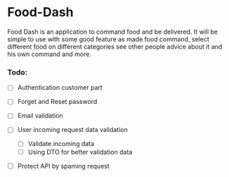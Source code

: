 # Food-Dash

Food Dash is an application to command food and be delivered. It will be simple to use with some good feature as made food command, select different food on different categories see other people advice about it and his own command and more.

### Todo:
- [ ] Authentication customer part
- [ ] Forget and Reset password
- [ ] Email validation
- [ ] User incoming request data validation
    - [ ] Validate incoming data
    - [ ] Using DTO for better validation data
- [ ] Protect API by spaming request

